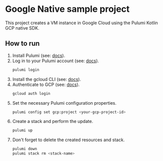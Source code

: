 # Google Native sample project

This project creates a VM instance in Google Cloud using the Pulumi Kotlin GCP native SDK.

## How to run

1. Install Pulumi (see: [docs](https://www.pulumi.com/docs/install/)).
2. Log in to your Pulumi account (see: [docs](https://www.pulumi.com/docs/cli/commands/pulumi_login/)).
   ```bash
   pulumi login
   ```
3. Install the gcloud CLI (see: [docs](https://cloud.google.com/sdk/docs/install)).
4. Authenticate to GCP
   (see: [docs](https://www.pulumi.com/registry/packages/google-native/installation-configuration/#configuration)).
   ```bash
   gcloud auth login
   ```
5. Set the necessary Pulumi configuration properties.
   ```bash
   pulumi config set gcp:project <your-gcp-project-id>
   ```   
6. Create a stack and perform the update.
   ```bash
   pulumi up
   ```
7. Don't forget to delete the created resources and stack.
   ```bash
   pulumi down
   pulumi stack rm <stack-name>
   ```
